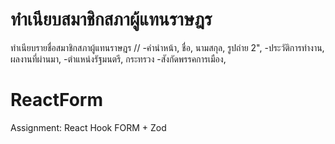 # ทำเนียบสมาชิกสภาผู้แทนราษฎร
ทำเนียบรายชื่อสมาชิกสภาผู้แทนราษฎร //
-คำนำหน้า, ชื่อ, นามสกุล, รูปถ่าย 2", 
-ประวัติการทำงาน, ผลงานที่ผ่านมา, 
-ตำแหน่งรัฐมนตรี, กระทรวง 
-สังกัดพรรคการเมือง, 
# ReactForm
Assignment: React Hook FORM + Zod 
